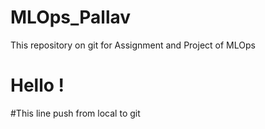 # MLOps_Pallav
This repository on git for Assignment and Project of MLOps

# Hello !
#This line push from local to git
